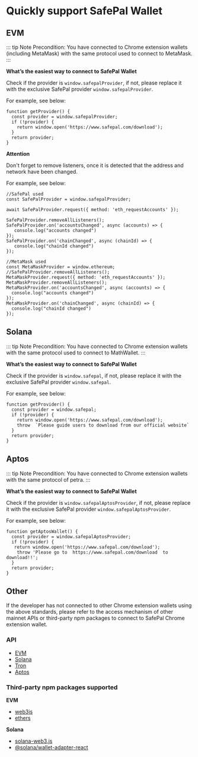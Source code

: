 # Quickly support SafePal Wallet

## EVM

::: tip Note
 Precondition:
You have connected to Chrome extension wallets (including MetaMask) with the same protocol used to connect to MetaMask.
:::

**What’s the easiest way to connect to SafePal Wallet**

 Check if the provider is `window.safepalProvider`, if not, please replace it with the exclusive SafePal provider `window.safepalProvider`.

For example, see below:

```JS
function getProvider() {
  const provider = window.safepalProvider;
  if (!provider) {
    return window.open('https://www.safepal.com/download');
  }
  return provider;
}
```

**Attention**

Don't forget to remove listeners, once it is detected that the address and network have been changed.

For example, see below:

```JS
//SafePal used
const SafePalProvider = window.safepalProvider;

await SafePalProvider.request({ method: 'eth_requestAccounts' });

SafePalProvider.removeAllListeners();
SafePalProvider.on('accountsChanged', async (accounts) => {
   console.log("accounts changed")
});
SafePalProvider.on('chainChanged', async (chainId) => {
   console.log("chainId changed")
});

//MetaMask used
const MetaMaskProvider = window.ethereum;
//SafePalProvider.removeAllListeners();
MetaMaskProvider.request({ method: 'eth_requestAccounts' });
MetaMaskProvider.removeAllListeners();
MetaMaskProvider.on('accountsChanged', async (accounts) => {
  console.log("accounts changed")
});
MetaMaskProvider.on('chainChanged', async (chainId) => {
  console.log("chainId changed")
});
```

## Solana

::: tip Note
Precondition:
You have connected to Chrome extension wallets with the same protocol used to connect to MathWallet.
:::

**What’s the easiest way to connect to SafePal Wallet**

 Check if the provider is `window.safepal`, if not, please replace it with the exclusive SafePal provider `window.safepal`.

For example, see below:

```JS
function getProvider() {
  const provider = window.safepal;
  if (!provider) {
    return window.open('https://www.safepal.com/download');
    throw  `Please guide users to download from our official website`
  }
  return provider;
}
```

## Aptos

::: tip Note
Precondition:
You have connected to Chrome extension wallets with the same protocol of petra.
:::

**What’s the easiest way to connect to SafePal Wallet**

 Check if the provider is `window.safepalAptosProvider`, if not, please replace it with the exclusive SafePal provider `window.safepalAptosProvider`.

For example, see below:

```JS
function getAptosWallet() {
  const provider = window.safepalAptosProvider;
  if (!provider) {
   return window.open('https://www.safepal.com/download');
    throw 'Please go to  https://www.safepal.com/download  to download!!';
  }
  return provider;
}
```

## Other

If the developer has not connected to other Chrome extension wallets using the above standards, please refer to the access mechanism of other mainnet APIs or third-party npm packages to connect to SafePal Chrome extension wallet.

### API

- [EVM](/guide/Web/ethereum.html)
- [Solana](/guide/Web/solana.html)
- [Tron](/guide/Web/tron.html)
- [Aptos](/guide/Web/aptos.html)

### Third-party npm packages supported

**EVM**

- [web3js](https://www.npmjs.com/package/web3)
- [ethers](https://www.npmjs.com/package/ethers)

**Solana**

- [solana-web3.js](https://solana-labs.github.io/solana-web3.js/)
- [@solana/wallet-adapter-react](https://www.npmjs.com/package/@solana/wallet-adapter-react)
